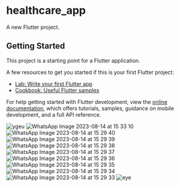 # healthcare_app

A new Flutter project.

## Getting Started

This project is a starting point for a Flutter application.

A few resources to get you started if this is your first Flutter project:

- [Lab: Write your first Flutter app](https://docs.flutter.dev/get-started/codelab)
- [Cookbook: Useful Flutter samples](https://docs.flutter.dev/cookbook)

For help getting started with Flutter development, view the
[online documentation](https://docs.flutter.dev/), which offers tutorials,
samples, guidance on mobile development, and a full API reference.


![ygeu](https://github.com/Prbhat56/Eyecare_app21/assets/136698191/629c0d95-4c5e-41e4-9c35-d7875eb5abf4)
![WhatsApp Image 2023-08-14 at 15 33 10](https://github.com/Prbhat56/Eyecare_app21/assets/136698191/6d1ea0cf-c859-49b0-9567-77931abe251e)
![WhatsApp Image 2023-08-14 at 15 29 40](https://github.com/Prbhat56/Eyecare_app21/assets/136698191/ff333ac6-a97a-410c-aeb7-699d1731da88)
![WhatsApp Image 2023-08-14 at 15 29 39](https://github.com/Prbhat56/Eyecare_app21/assets/136698191/f4a03f5f-6a65-423a-af78-23e6d6b5103d)
![WhatsApp Image 2023-08-14 at 15 29 38](https://github.com/Prbhat56/Eyecare_app21/assets/136698191/8bda0544-348e-43cc-bfbb-f869b276ea73)
![WhatsApp Image 2023-08-14 at 15 29 37](https://github.com/Prbhat56/Eyecare_app21/assets/136698191/045b7aa1-230f-49a4-b218-eaa6682ada83)
![WhatsApp Image 2023-08-14 at 15 29 36](https://github.com/Prbhat56/Eyecare_app21/assets/136698191/d74f6fe7-5729-4ac7-8e19-ede9c1f2067d)
![WhatsApp Image 2023-08-14 at 15 29 35](https://github.com/Prbhat56/Eyecare_app21/assets/136698191/2dbcb6a3-d223-4072-a462-9e937c45a3a2)
![WhatsApp Image 2023-08-14 at 15 29 34](https://github.com/Prbhat56/Eyecare_app21/assets/136698191/a486167c-0c28-4529-a6dc-e44fc0b4a61e)
![WhatsApp Image 2023-08-14 at 15 29 33](https://github.com/Prbhat56/Eyecare_app21/assets/136698191/1b50ee1d-23ec-491e-a47b-89636885fbe5)
![eye](https://github.com/Prbhat56/Eyecare_app21/assets/136698191/b8dbd19a-04f1-44f7-8af3-2c50afc4acae)
